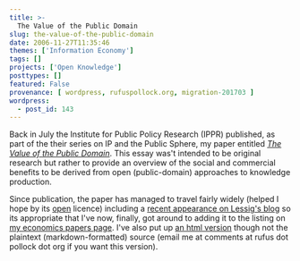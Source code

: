 ```yaml
---
title: >-
  The Value of the Public Domain
slug: the-value-of-the-public-domain
date: 2006-11-27T11:35:46
themes: ['Information Economy']
tags: []
projects: ['Open Knowledge']
posttypes: []
featured: False
provenance: [ wordpress, rufuspollock.org, migration-201703 ]
wordpress:
  - post_id: 143
---
```


Back in July the Institute for Public Policy Research (IPPR) published, as part of the their series on IP and the Public Sphere, my paper entitled [*The Value of the Public Domain*](/papers/value_of_public_domain.ippr.pdf). This essay was't intended to be original research but rather to provide an overview of the social and commercial benefits to be derived from open (public-domain) approaches to knowledge production.

Since publication, the paper has managed to travel fairly widely (helped I hope by its [open](http://okfn.org/) licence) including a [recent appearance on Lessig's blog](http://www.lessig.org/blog/archives/003593.shtml) so its appropriate that I've now, finally, got around to adding it to the listing on [my economics papers page](http://www.rufuspollock.org/economics/). I've also put up [an html version](http://www.rufuspollock.org/economics/papers/value_of_the_public_domain.html) though not the plaintext (markdown-formatted) source (email me at comments at rufus dot pollock dot org if you want this version).

